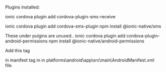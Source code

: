 


Plugins installed:

ionic cordova plugin add cordova-plugin-sms-receive

ionic cordova plugin add cordova-sms-plugin
npm install @ionic-native/sms


These under pulgins are unused..
ionic cordova plugin add cordova-plugin-android-permissions
npm install @ionic-native/android-permissions


Add this tag 
 <uses-permission android:name="android.permission.SEND_SMS" /> 

in manifest tag in
in platforms\android\app\src\main\AndroidManifest.xml file. 